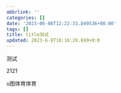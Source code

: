 ```yaml
---
abbrlink: ''
categories: []
date: '2023-06-08T12:22:33.849536+08:00'
tags: []
title: title测试
updated: 2023-6-8T18:16:20.699+8:0
---
```

测试

2121

u图体育体育
